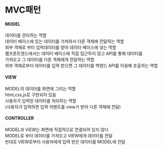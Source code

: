 # MVC패턴 

#### MODEL
데이터를 관리하는 역할  
데이터 베이스에 있는 데이터를 가져와서 다른 객체에 전달하는 역할  
외부 객체로 부터 입력데이터를 받아 데이터 베이스에 넣는 역할  
웹프론트엔드에서는 데이터 베이스에 직접 접근하지 않고 API를 통해 데이터를   
가져오고 그 데이터를 다른 객체에게 전달하는 역할  
외부 객체로부터 데이터를 입력 받으면 그 데이터를 백엔드 API를 이용해 호출하는 역할  

#### VIEW
MODEL의 데이터를 화면에 그리는 역할  
html,css,js로 구현되어 있음  
사용자가 입력한 데이터를 처리하는 역할  
(사용자가 입력하면 입력 이벤트를 view가 받아 다른 객체에 전달)  

#### CONTROLLER
MODEL과 ViEW는 화면에 직접적으로 연결되어 있지 않다  
MODEL로 부터 데이터를 가져오고 VIEW에게 데이터를 전달  
반대로 VIEW로부터 사용자에게 입력 받은 데이터를 MODEL에 전달  



